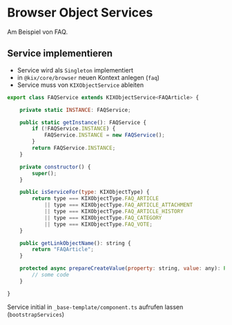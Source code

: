 # Browser Object Services

Am Beispiel von FAQ.

## Service implementieren

* Service wird als `Singleton` implementiert
* in `@kix/core/browser` neuen Kontext anlegen (`faq`)
* Service muss von `KIXObjectService` ableiten

```javascript
export class FAQService extends KIXObjectService<FAQArticle> {

    private static INSTANCE: FAQService;

    public static getInstance(): FAQService {
        if (!FAQService.INSTANCE) {
            FAQService.INSTANCE = new FAQService();
        }
        return FAQService.INSTANCE;
    }

    private constructor() {
        super();
    }

    public isServiceFor(type: KIXObjectType) {
        return type === KIXObjectType.FAQ_ARTICLE
            || type === KIXObjectType.FAQ_ARTICLE_ATTACHMENT
            || type === KIXObjectType.FAQ_ARTICLE_HISTORY
            || type === KIXObjectType.FAQ_CATEGORY
            || type === KIXObjectType.FAQ_VOTE;
    }

    public getLinkObjectName(): string {
        return "FAQArticle";
    }

    protected async prepareCreateValue(property: string, value: any): Promise<Array<[string, any]>> {
        // some code
    }

}
```

Service initial in `_base-template/component.ts` aufrufen lassen (`bootstrapServices`)
